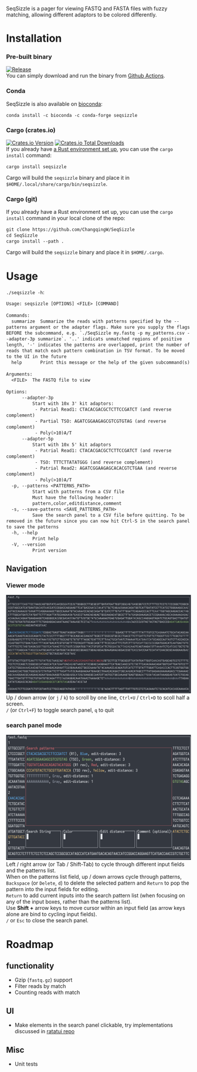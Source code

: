 SeqSizzle is a pager for viewing FASTQ and FASTA files with fuzzy matching, allowing different adaptors to be colored differently.  

# Installation

### Pre-built binary

[![Release](https://github.com/ChangqingW/SeqSizzle/workflows/Release/badge.svg)](https://github.com/ChangqingW/SeqSizzle/actions/workflows/rust.yml)  
You can simply download and run the binary from [Github Actions](https://github.com/ChangqingW/SeqSizzle/releases/latest).

### Conda

SeqSizzle is also available on [bioconda](https://bioconda.github.io/recipes/seqsizzle/README.html):
```
conda install -c bioconda -c conda-forge seqsizzle
```

### Cargo (crates.io)

[![Crates.io Version](https://img.shields.io/crates/v/seqsizzle?link=https%3A%2F%2Fcrates.io%2Fcrates%2Fseqsizzle)](https://crates.io/crates/seqsizzle)
[![Crates.io Total Downloads](https://img.shields.io/crates/d/seqsizzle?link=https%3A%2F%2Fcrates.io%2Fcrates%2Fseqsizzle)](https://crates.io/crates/seqsizzle)  
If you already have [a Rust environment set up](https://rustup.rs), you can use the `cargo install` command:
```
cargo install seqsizzle
```
Cargo will build the `seqsizzle` binary and place it in `$HOME/.local/share/cargo/bin/seqsizzle`.

### Cargo (git)

If you already have a Rust environment set up, you can use the `cargo install` command in your local clone of the repo:
```
git clone https://github.com/ChangqingW/SeqSizzle
cd SeqSizzle
cargo install --path .
```
Cargo will build the `seqsizzle` binary and place it in `$HOME/.cargo`.

# Usage
`./seqsizzle -h`:
```
Usage: seqsizzle [OPTIONS] <FILE> [COMMAND]

Commands:
  summarize  Summarize the reads with patterns specified by the --patterns argument or the adapter flags. Make sure you supply the flags BEFORE the subcommand, e.g. `./SeqSizzle my.fastq -p my_patterns.csv --adapter-3p summarize`. '..' indicats unmatched regions of positive length, '-' indicates the patterns are overlapped, print the number of reads that match each pattern combination in TSV format. To be moved to the UI in the future
  help       Print this message or the help of the given subcommand(s)

Arguments:
  <FILE>  The FASTQ file to view

Options:
      --adapter-3p
          Start with 10x 3' kit adaptors:
           - Patrial Read1: CTACACGACGCTCTTCCGATCT (and reverse complement)
           - Partial TSO: AGATCGGAAGAGCGTCGTGTAG (and reverse complement)
           - Poly(>10)A/T
      --adapter-5p
          Start with 10x 5' kit adaptors
           - Patrial Read1: CTACACGACGCTCTTCCGATCT (and reverse complement)
           - TSO: TTTCTTATATGGG (and reverse complement)
           - Patrial Read2: AGATCGGAAGAGCACACGTCTGAA (and reverse complement)
           - Poly(>10)A/T
  -p, --patterns <PATTERNS_PATH>
          Start with patterns from a CSV file
          Must have the following header:
          pattern,color,editdistance,comment
  -s, --save-patterns <SAVE_PATTERNS_PATH>
          Save the search panel to a CSV file before quitting. To be removed in the future since you can now hit Ctrl-S in the search panel to save the patterns
  -h, --help
          Print help
  -V, --version
          Print version
```
## Navigation
### Viewer mode
![Viewer mode](./img/viewer_mode.png)
Up / down arrow (or `j` / `k`) to scroll by one line, `Ctrl+U` / `Ctrl+D` to scoll half a screen.  
`/` (or `Ctrl+F`) to toggle search panel, `q` to quit

### search panel mode
![Search panel mode](./img/search_panel.png)
Left / right arrow (or Tab / Shift-Tab) to cycle through different input fields and the patterns list.  
When on the patterns list field, up / down arrows cycle through patterns, `Backspace` (or `Delete`, `d`) to delete the selected pattern and `Return` to pop the pattern into the input fields for editing.  
`Return` to add current inputs into the search pattern list (when focusing on any of the input boxes, rather than the patterns list).  
Use **Shift +** arrow keys to move cursor within an input field (as arrow keys alone are bind to cycling input fields).  
`/` or `Esc` to close the search panel.

# Roadmap
## functionality 
 * Gzip (`fastq.gz`) support  
 * Filter reads by match  
 * Counting reads with match  
## UI
 * Make elements in the search panel clickable, try implementations discussed in [ratatui repo](https://github.com/ratatui-org/ratatui/discussions/552)  
## Misc
 * Unit tests  
